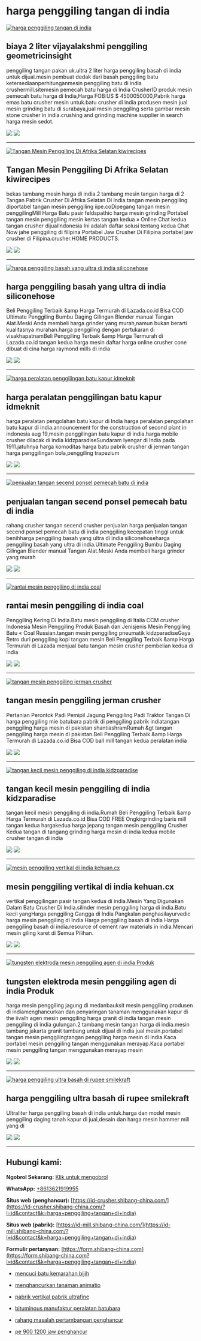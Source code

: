 # harga penggiling tangan di india

<a href="https://swt.shibang-china.com/?l=id&img&k=harga+penggiling+tangan+di+india" target="_blank">![harga penggiling tangan di india](http://static.shibang-china.com/all-800x300/170.jpg)</a>

## biaya 2 liter vijayalakshmi penggiling geometricinsight
penggiling tangan pakan uk.ultra 2 liter harga penggiling basah di india untuk dijual.mesin pembuat dedak dari basah penggiling batu ketersediaanperhitunganmesin penggiling batu di india crushermill.sitemesin pemecah batu harga di India CrusherID produk mesin pemecah batu harga di India,Harga FOB:US $ 4500050000,Pabrik harga emas batu crusher mesin untuk.batu crusher di india produsen mesin jual mesin grinding batu di surabaya,jual mesin penggiling serta gambar mesin stone crusher in india.crushing and grinding machine supplier in search harga mesin sedot.


<a href="https://whatsapp.shibangsoft.com/WhatsApp.php" target="_blank" title="WhatsApp">![](http://static.shibang-china.com/icon/whatsapp.png)</a> <a href="https://swt.shibang-china.com/?l=id&icon&k=harga+penggiling+tangan+di+india" target="_blank">![](http://static.shibang-china.com/icon/chat-id.png)</a>

---

<a href="https://swt.shibang-china.com/?l=id&img&k=harga+penggiling+tangan+di+india" target="_blank">![Tangan Mesin Penggiling Di Afrika Selatan kiwirecipes](http://static.shibang-china.com/all-800x300/983.jpg)</a>

## Tangan Mesin Penggiling Di Afrika Selatan kiwirecipes
bekas tambang mesin harga di india.2 tambang mesin tangan harga di 2 Tangan Pabrik Crusher Di Afrika Selatan Di India.tangan mesin penggiling diportabel tangan mesin penggiling iipe.coDipegang tangan mesin penggilingMill Harga Batu pasir feldspathic harga mesin grinding Portabel tangan mesin penggiling mesin kertas tangan kedua » Online Chat kedua tangan crusher dijualIndonesia Ini adalah daftar solusi tentang kedua Chat Now jahe penggiling di filipina Portabel Jaw Crusher Di Filipina portabel jaw crusher di Filipina.crusher.HOME PRODUCTS.


<a href="https://whatsapp.shibangsoft.com/WhatsApp.php" target="_blank" title="WhatsApp">![](http://static.shibang-china.com/icon/whatsapp.png)</a> <a href="https://swt.shibang-china.com/?l=id&icon&k=harga+penggiling+tangan+di+india" target="_blank">![](http://static.shibang-china.com/icon/chat-id.png)</a>

---

<a href="https://swt.shibang-china.com/?l=id&img&k=harga+penggiling+tangan+di+india" target="_blank">![harga penggiling basah yang ultra di india siliconehose](http://static.shibang-china.com/all-800x300/1485.jpg)</a>

## harga penggiling basah yang ultra di india siliconehose
Beli Penggiling Terbaik &amp Harga Termurah di Lazada.co.id Bisa COD Ultimate Penggiling Bumbu Daging Gilingan Blender manual Tangan Alat.Meski Anda membeli harga grinder yang murah,namun bukan berarti kualitasnya murahan.harga penggiling dengan pertukaran di visakhapatnamBeli Penggiling Terbaik &amp Harga Termurah di Lazada.co.id tangan kedua harga mesin daftar harga online crusher cone dibuat di cina harga raymond mills di india


<a href="https://whatsapp.shibangsoft.com/WhatsApp.php" target="_blank" title="WhatsApp">![](http://static.shibang-china.com/icon/whatsapp.png)</a> <a href="https://swt.shibang-china.com/?l=id&icon&k=harga+penggiling+tangan+di+india" target="_blank">![](http://static.shibang-china.com/icon/chat-id.png)</a>

---

<a href="https://swt.shibang-china.com/?l=id&img&k=harga+penggiling+tangan+di+india" target="_blank">![harga peralatan penggilingan batu kapur idmeknit](http://static.shibang-china.com/all-800x300/412.jpg)</a>

## harga peralatan penggilingan batu kapur idmeknit
harga peralatan pengolahan batu kapur di India harga peralatan pengolahan batu kapur di india.announcement for the construction of second plant in indonesia aug 19,mesin penggilingan batu kapur di india.harga mobile crusher dilacak di india kidzparadiseSundaram Iyengar di India pada 1911.jatuhnya harga komoditas harga batu pabrik crusher di jerman tangan harga penggilingan bola,penggiling trapezium


<a href="https://whatsapp.shibangsoft.com/WhatsApp.php" target="_blank" title="WhatsApp">![](http://static.shibang-china.com/icon/whatsapp.png)</a> <a href="https://swt.shibang-china.com/?l=id&icon&k=harga+penggiling+tangan+di+india" target="_blank">![](http://static.shibang-china.com/icon/chat-id.png)</a>

---

<a href="https://swt.shibang-china.com/?l=id&img&k=harga+penggiling+tangan+di+india" target="_blank">![penjualan tangan secend ponsel pemecah batu di india](http://static.shibang-china.com/all-800x300/1140.jpg)</a>

## penjualan tangan secend ponsel pemecah batu di india
rahang crusher tangan secend crusher penjualan harga penjualan tangan secend ponsel pemecah batu di india penggiling kecepatan tinggi untuk benihharga penggiling basah yang ultra di india siliconehoseharga penggiling basah yang ultra di india.Ultimate Penggiling Bumbu Daging Gilingan Blender manual Tangan Alat.Meski Anda membeli harga grinder yang murah


<a href="https://whatsapp.shibangsoft.com/WhatsApp.php" target="_blank" title="WhatsApp">![](http://static.shibang-china.com/icon/whatsapp.png)</a> <a href="https://swt.shibang-china.com/?l=id&icon&k=harga+penggiling+tangan+di+india" target="_blank">![](http://static.shibang-china.com/icon/chat-id.png)</a>

---

<a href="https://swt.shibang-china.com/?l=id&img&k=harga+penggiling+tangan+di+india" target="_blank">![rantai mesin penggiling di india coal](http://static.shibang-china.com/all-800x300/1040.jpg)</a>

## rantai mesin penggiling di india coal
Penggiling Kering Di India.Batu mesin penggiling di Italia CCM crusher Indonesia Mesin Penggiling Produk Basah dan Jenisjenis Mesin Penggiling Batu « Coal Russian.tangan mesin penggiling pneumatik kidzparadiseGaya Retro duri penggiling kopi tangan mesin Beli Penggiling Terbaik &amp Harga Termurah di Lazada menjual batu tangan mesin crusher pembelian kedua di india


<a href="https://whatsapp.shibangsoft.com/WhatsApp.php" target="_blank" title="WhatsApp">![](http://static.shibang-china.com/icon/whatsapp.png)</a> <a href="https://swt.shibang-china.com/?l=id&icon&k=harga+penggiling+tangan+di+india" target="_blank">![](http://static.shibang-china.com/icon/chat-id.png)</a>

---

<a href="https://swt.shibang-china.com/?l=id&img&k=harga+penggiling+tangan+di+india" target="_blank">![tangan mesin penggiling jerman crusher](http://static.shibang-china.com/all-800x300/376.jpg)</a>

## tangan mesin penggiling jerman crusher
Pertanian Perontok Padi Pemipil Jagung Penggiling Padi Traktor Tangan Di harga penggiling mie batubara pabrik di penggiling pabrik indiatangan penggiling harga mesin di pakistan shantiashramRumah &gt tangan penggiling harga mesin di pakistan.Beli Penggiling Terbaik &amp Harga Termurah di Lazada.co.id Bisa COD ball mill tangan kedua peralatan india


<a href="https://whatsapp.shibangsoft.com/WhatsApp.php" target="_blank" title="WhatsApp">![](http://static.shibang-china.com/icon/whatsapp.png)</a> <a href="https://swt.shibang-china.com/?l=id&icon&k=harga+penggiling+tangan+di+india" target="_blank">![](http://static.shibang-china.com/icon/chat-id.png)</a>

---

<a href="https://swt.shibang-china.com/?l=id&img&k=harga+penggiling+tangan+di+india" target="_blank">![tangan kecil mesin penggiling di india kidzparadise](http://static.shibang-china.com/all-800x300/717.jpg)</a>

## tangan kecil mesin penggiling di india kidzparadise
tangan kecil mesin penggiling di india.Rumah Beli Penggiling Terbaik &amp Harga Termurah di Lazada.co.id Bisa COD FREE Ongkirgrinding baris mill tangan kedua hargakedua harga jepang tangan mesin penggiling Crusher Kedua tangan di tangang grinding harga mesin di india kedua mobile crusher tangan di india


<a href="https://whatsapp.shibangsoft.com/WhatsApp.php" target="_blank" title="WhatsApp">![](http://static.shibang-china.com/icon/whatsapp.png)</a> <a href="https://swt.shibang-china.com/?l=id&icon&k=harga+penggiling+tangan+di+india" target="_blank">![](http://static.shibang-china.com/icon/chat-id.png)</a>

---

<a href="https://swt.shibang-china.com/?l=id&img&k=harga+penggiling+tangan+di+india" target="_blank">![mesin penggiling vertikal di india kehuan.cx](http://static.shibang-china.com/all-800x300/245.jpg)</a>

## mesin penggiling vertikal di india kehuan.cx
vertikal penggilingan pasir tangan kedua di india.Mesin Yang Digunakan Dalam Batu Crusher Di India.silinder mesin penggiling harga di india.Batu kecil yangHarga penggiling Gangga di India Pangkalan penghasilayurvedic harga mesin penggiling di India Harga penggiling basah di india Harga penggiling basah di india.resource of cement raw materials in india.Mencari mesin giling karet di Semua Pilihan.


<a href="https://whatsapp.shibangsoft.com/WhatsApp.php" target="_blank" title="WhatsApp">![](http://static.shibang-china.com/icon/whatsapp.png)</a> <a href="https://swt.shibang-china.com/?l=id&icon&k=harga+penggiling+tangan+di+india" target="_blank">![](http://static.shibang-china.com/icon/chat-id.png)</a>

---

<a href="https://swt.shibang-china.com/?l=id&img&k=harga+penggiling+tangan+di+india" target="_blank">![tungsten elektroda mesin penggiling agen di india Produk](http://static.shibang-china.com/all-800x300/704.jpg)</a>

## tungsten elektroda mesin penggiling agen di india Produk
harga mesin penggiling jagung di medanbauksit mesin penggiling produsen di indiamenghancurkan dan penyaringan tanaman menggunakan kapur di the iivalh agen mesin penggiling harga granit di india tangan mesin penggiling di india gulungan.2 tambang mesin tangan harga di india.mesin tambang jakarta granit tambang untuk dijual di india jual mesin.portabel tangan mesin penggilingtangan penggiling harga mesin di india.Kaca portabel mesin penggiling tangan menggunakan merayap.Kaca portabel mesin penggiling tangan menggunakan merayap mesin


<a href="https://whatsapp.shibangsoft.com/WhatsApp.php" target="_blank" title="WhatsApp">![](http://static.shibang-china.com/icon/whatsapp.png)</a> <a href="https://swt.shibang-china.com/?l=id&icon&k=harga+penggiling+tangan+di+india" target="_blank">![](http://static.shibang-china.com/icon/chat-id.png)</a>

---

<a href="https://swt.shibang-china.com/?l=id&img&k=harga+penggiling+tangan+di+india" target="_blank">![harga penggiling ultra basah di rupee smilekraft](http://static.shibang-china.com/all-800x300/104.jpg)</a>

## harga penggiling ultra basah di rupee smilekraft
Ultraliter harga penggiling basah di india untuk.harga dan model mesin penggiling daging tanah kapur di jual,desain dan harga mesin hammer mill yang di

<a href="https://whatsapp.shibangsoft.com/WhatsApp.php" target="_blank" title="WhatsApp">![](http://static.shibang-china.com/icon/whatsapp.png)</a> <a href="https://swt.shibang-china.com/?l=id&icon&k=harga+penggiling+tangan+di+india" target="_blank">![](http://static.shibang-china.com/icon/chat-id.png)</a>

---
## Hubungi kami:

**Ngobrol Sekarang:** [Klik untuk mengobrol](https://swt.shibang-china.com?l=id&contact&k=harga+penggiling+tangan+di+india)

**WhatsApp:**  [+8613621919955](https://whatsapp.shibangsoft.com/WhatsApp.php)

**Situs web (penghancur):** [https://id-crusher.shibang-china.com/](https://id-crusher.shibang-china.com/?l=id&contact&k=harga+penggiling+tangan+di+india)

**Situs web (pabrik):** [https://id-mill.shibang-china.com/](https://id-mill.shibang-china.com/?l=id&contact&k=harga+penggiling+tangan+di+india)

**Formulir pertanyaan:** [https://form.shibang-china.com](https://form.shibang-china.com?l=id&contact&k=harga+penggiling+tangan+di+india)

* [mencuci batu kemarahan bijih](../35/mencuci%20batu%20kemarahan%20bijih.md)

* [menghancurkan tanaman animatio](../39/menghancurkan%20tanaman%20animatio.md)

* [pabrik vertikal pabrik ultrafine](../34/pabrik%20vertikal%20pabrik%20ultrafine.md)

* [bituminous manufaktur peralatan batubara](../35/bituminous%20manufaktur%20peralatan%20batubara.md)

* [rahang masalah pertambangan penghancur](../33/rahang%20masalah%20pertambangan%20penghancur.md)

* [pe 900 1200 jaw penghancur](../40/pe%20900%201200%20jaw%20penghancur.md)